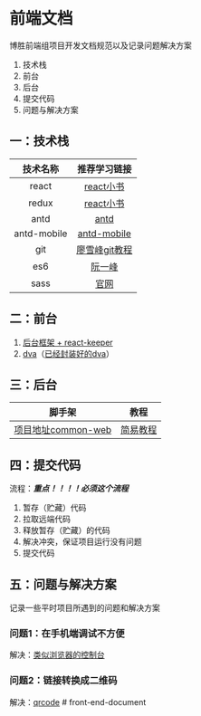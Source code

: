 # 前端文档
博胜前端组项目开发文档规范以及记录问题解决方案

1. 技术栈
2. 前台
3. 后台
4. 提交代码
5. 问题与解决方案

## 一：技术栈
| 技术名称 | 推荐学习链接 |
|:---:|:---:|
| react | [react小书](http://huziketang.mangojuice.top/books/react/) |
| redux | [react小书](http://huziketang.mangojuice.top/books/react/) |
| antd | [antd](https://ant.design/index-cn) |
| antd-mobile | [antd-mobile](https://mobile.ant.design/index-cn) |
| git | [廖雪峰git教程](https://www.liaoxuefeng.com/wiki/0013739516305929606dd18361248578c67b8067c8c017b000) |
| es6 | [阮一峰](http://es6.ruanyifeng.com/) |
| sass | [官网](https://www.sass.hk/) |

## 二：前台
1. [后台框架 + react-keeper](https://git.bosim.cc/luckytea/luckytea-h5)
2. [dva](https://dvajs.com/)（[已经封装好的dva](https://git.bosim.cc/chensihai/dva-front)）

## 三：后台
| 脚手架 | 教程 |
|:---:|:---:|
| [项目地址common-web](https://git.yoopin.com.cn/common/common-web.git) | [简易教程](./common-web.md) |

## 四：提交代码
流程：***重点！！！！必须这个流程***
1. 暂存（贮藏）代码
2. 拉取远端代码
3. 释放暂存（贮藏）的代码
4. 解决冲突，保证项目运行没有问题
5. 提交代码

## 五：问题与解决方案
记录一些平时项目所遇到的问题和解决方案

### 问题1：在手机端调试不方便
解决：[类似浏览器的控制台](https://github.com/liriliri/eruda)

### 问题2：链接转换成二维码
解决：[qrcode](https://github.com/davidshimjs/qrcodejs)
#   f r o n t - e n d - d o c u m e n t  
 